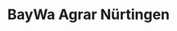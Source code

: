 ---
title: "BayWa Agrar Nürtingen"
url: /nuertingen/baywa-agrar-nuertingen/
shop: Einkaufszentrum
---